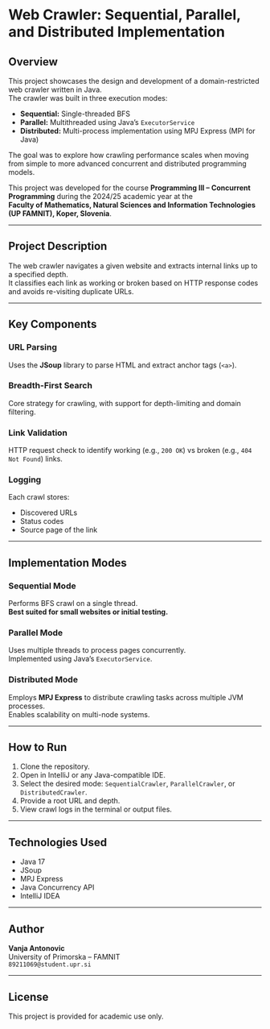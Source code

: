 # Web Crawler: Sequential, Parallel, and Distributed Implementation

## Overview
This project showcases the design and development of a domain-restricted web crawler written in Java.  
The crawler was built in three execution modes:

- **Sequential:** Single-threaded BFS
- **Parallel:** Multithreaded using Java’s `ExecutorService`
- **Distributed:** Multi-process implementation using MPJ Express (MPI for Java)

The goal was to explore how crawling performance scales when moving from simple to more advanced concurrent and distributed programming models.

This project was developed for the course **Programming III – Concurrent Programming** during the 2024/25 academic year at the  
**Faculty of Mathematics, Natural Sciences and Information Technologies (UP FAMNIT), Koper, Slovenia**.

---

## Project Description
The web crawler navigates a given website and extracts internal links up to a specified depth.  
It classifies each link as working or broken based on HTTP response codes and avoids re-visiting duplicate URLs.

---

## Key Components

### URL Parsing
Uses the **JSoup** library to parse HTML and extract anchor tags (`<a>`).

### Breadth-First Search
Core strategy for crawling, with support for depth-limiting and domain filtering.

### Link Validation
HTTP request check to identify working (e.g., `200 OK`) vs broken (e.g., `404 Not Found`) links.

### Logging
Each crawl stores:
- Discovered URLs
- Status codes
- Source page of the link

---

## Implementation Modes

### Sequential Mode
Performs BFS crawl on a single thread.  
**Best suited for small websites or initial testing.**

### Parallel Mode
Uses multiple threads to process pages concurrently.  
Implemented using Java’s `ExecutorService`.

### Distributed Mode
Employs **MPJ Express** to distribute crawling tasks across multiple JVM processes.  
Enables scalability on multi-node systems.

---

## How to Run

1. Clone the repository.
2. Open in IntelliJ or any Java-compatible IDE.
3. Select the desired mode: `SequentialCrawler`, `ParallelCrawler`, or `DistributedCrawler`.
4. Provide a root URL and depth.
5. View crawl logs in the terminal or output files.

---

## Technologies Used

- Java 17
- JSoup
- MPJ Express
- Java Concurrency API
- IntelliJ IDEA

---

## Author

**Vanja Antonovic**  
University of Primorska – FAMNIT  
`89211069@student.upr.si`

---

## License

This project is provided for academic use only.
